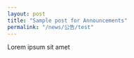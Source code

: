 ```yaml
---
layout: post
title: "Sample post for Announcements"
permalink: "/news/公告/test"
---
```

Lorem ipsum sit amet
